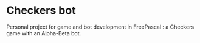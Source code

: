 # Checkers bot
Personal project for game and bot development in FreePascal : a Checkers game with an Alpha-Beta bot.
